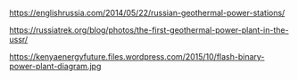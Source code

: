 https://englishrussia.com/2014/05/22/russian-geothermal-power-stations/

https://russiatrek.org/blog/photos/the-first-geothermal-power-plant-in-the-ussr/

https://kenyaenergyfuture.files.wordpress.com/2015/10/flash-binary-power-plant-diagram.jpg
